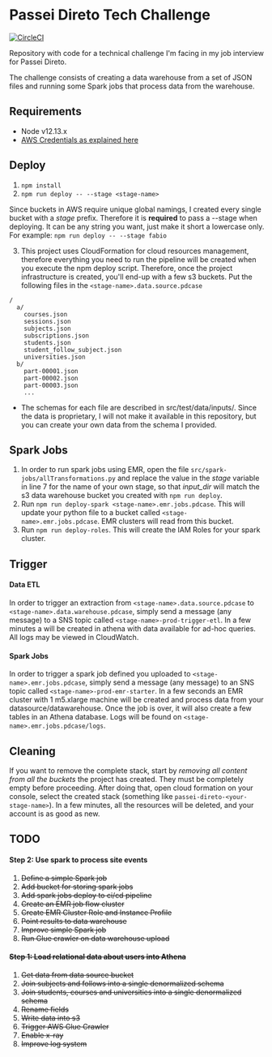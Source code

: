 # Passei Direto Tech Challenge

[![CircleCI](https://circleci.com/gh/fabioaromanini/passei-direto-tech-challenge.svg?style=svg)](https://circleci.com/gh/fabioaromanini/passei-direto-tech-challenge)

Repository with code for a technical challenge I'm facing in my job interview for Passei Direto.

The challenge consists of creating a data warehouse from a set of JSON files and running some Spark jobs that process data from the warehouse.

## Requirements

- Node v12.13.x
- [AWS Credentials as explained here](https://serverless.com/framework/docs/providers/aws/guide/credentials/)

## Deploy

1. `npm install`
2. `npm run deploy -- --stage <stage-name>`

Since buckets in AWS require unique global namings, I created every single bucket with a _stage_ prefix. Therefore it is **required** to pass a --stage when deploying. It can be any string you want, just make it short a lowercase only. For example: `npm run deploy -- --stage fabio`

3. This project uses CloudFormation for cloud resources management, therefore everything you need to run the pipeline will be created when you execute the npm deploy script. Therefore, once the project infrastructure is created, you'll end-up with a few s3 buckets. Put the following files in the `<stage-name>.data.source.pdcase`

```
/
  a/
    courses.json
    sessions.json
    subjects.json
    subscriptions.json
    students.json
    student_follow_subject.json
    universities.json
  b/
    part-00001.json
    part-00002.json
    part-00003.json
    ...
```

- The schemas for each file are described in src/test/data/inputs/. Since the data is proprietary, I will not make it available in this repository, but you can create your own data from the schema I provided.

## Spark Jobs

1. In order to run spark jobs using EMR, open the file `src/spark-jobs/allTransformations.py` and replace the value in the _stage_ variable in line 7 for the name of your own stage, so that _input_dir_ will match the s3 data warehouse bucket you created with `npm run deploy`.
2. Run `npm run deploy-spark <stage-name>.emr.jobs.pdcase`. This will update your python file to a bucket called `<stage-name>.emr.jobs.pdcase`. EMR clusters will read from this bucket.
3. Run `npm run deploy-roles`. This will create the IAM Roles for your spark cluster.

## Trigger

#### Data ETL

In order to trigger an extraction from `<stage-name>.data.source.pdcase` to `<stage-name>.data.warehouse.pdcase`, simply send a message (any message) to a SNS topic called `<stage-name>-prod-trigger-etl`. In a few minutes a will be created in athena with data available for ad-hoc queries.
All logs may be viewed in CloudWatch.

#### Spark Jobs

In order to trigger a spark job defined you uploaded to `<stage-name>.emr.jobs.pdcase`, simply send a message (any message) to an SNS topic called `<stage-name>-prod-emr-starter`. In a few seconds an EMR cluster with 1 m5.xlarge machine will be created and process data from your datasource/datawarehouse. Once the job is over, it will also create a few tables in an Athena database.
Logs will be found on `<stage-name>.emr.jobs.pdcase/logs`.

## Cleaning

If you want to remove the complete stack, start by *removing all content from all the buckets* the project has created. They must be completely empty before proceeding. After doing that, open cloud formation on your console, select the created stack (something like `passei-direto-<your-stage-name>`). In a few minutes, all the resources will be deleted, and your account is as good as new.

## TODO

#### Step 2: Use spark to process site events

1. ~~Define a simple Spark job~~
2. ~~Add bucket for storing spark jobs~~
3. ~~Add spark jobs deploy to ci/cd pipeline~~
4. ~~Create an EMR job flow cluster~~
5. ~~Create EMR Cluster Role and Instance Profile~~
6. ~~Point results to data warehouse~~
7. ~~Improve simple Spark job~~
8. ~~Run Glue crawler on data warehouse upload~~

#### ~~Step 1: Load relational data about users into Athena~~

1. ~~Get data from data source bucket~~
2. ~~Join subjects and follows into a single denormalized schema~~
3. ~~Join students, courses and universities into a single denormalized schema~~
4. ~~Rename fields~~
5. ~~Write data into s3~~
6. ~~Trigger AWS Glue Crawler~~
7. ~~Enable x-ray~~
8. ~~Improve log system~~

